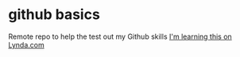 # github basics
Remote repo to help the test out my Github skills
[I'm learning this on Lynda.com](http://www.lynda.com)
